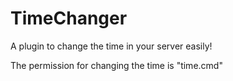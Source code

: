 # TimeChanger
A plugin to change the time in your server easily!

The permission for changing the time is "time.cmd"
